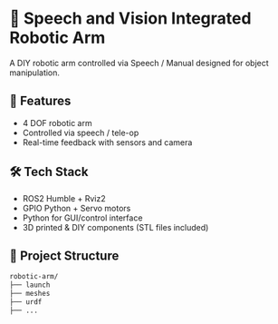 # 🤖 Speech and Vision Integrated Robotic Arm

A DIY robotic arm controlled via Speech / Manual designed for object manipulation.

## 🚀 Features

- 4 DOF robotic arm
- Controlled via speech / tele-op
- Real-time feedback with sensors and camera

## 🛠️ Tech Stack

- ROS2 Humble + Rviz2
- GPIO Python + Servo motors
- Python for GUI/control interface
- 3D printed & DIY components (STL files included)

## 📂 Project Structure

```bash
robotic-arm/
├── launch
├── meshes
├── urdf
├── ...
